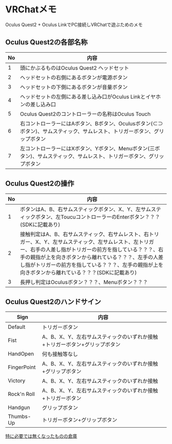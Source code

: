 # VRChatメモ

Oculus Quest2 + Oculus LinkでPC接続しVRChatで遊ぶためのメモ

## Oculus Quest2の各部名称

|No|内容|
|--|--|
|1|頭にかぶるものはOculus Quest2 ヘッドセット|
|2|ヘッドセットの右側にあるボタンが電源ボタン|
|3|ヘッドセットの下側にあるボタンが音量ボタン|
|4|ヘッドセットの左側にある差し込み口がOculus Linkとイヤホンの差し込み口|
|5|Oculus Quest2のコントローラーの名称はOculus Touch|
|6|右コントローラーにはAボタン、Bボタン、Oculusボタン(⊂⊃ボタン)、サムスティック、サムレスト、トリガーボタン、グリップボタン|
|7|左コントローラーにはXボタン、Yボタン、Menuボタン(三ボタン)、サムスティック、サムレスト、トリガーボタン、グリップボタン|

## Oculus Quest2の操作

|No|内容|
|--|--|
|1|ボタンはA、B、右サムスティックボタン、X、Y、左サムスティックボタン、左ToucuコントローラーのEnterボタン？？？(SDKに記載あり)|
|2|接触判定はA、B、右サムスティック、右サムレスト、右トリガー、X、Y、左サムスティック、左サムレスト、左トリガー、右手の人差し指がトリガーの前方を指している？？？、右手の親指が上を向きボタンから離れている？？？、左手の人差し指がトリガーの前方を指している？？？、左手の親指が上を向きボタンから離れている？？？(SDKに記載あり)|
|3|長押し判定はOculusボタン？？？、Menuボタン？？？|

## Oculus Quest2のハンドサイン

|Sign|内容|
|--|--|
|Default|トリガーボタン|
|Fist|A、B、X、Y、左右サムスティックのいずれか接触+トリガーボタン+グリップボタン|
|HandOpen|何も接触等なし|
|FingerPoint|A、B、X、Y、左右サムスティックのいずれか接触+グリップボタン|
|Victory|A、B、X、Y、左右サムスティックのいずれか接触|
|Rock'n Roll|A、B、X、Y、左右サムスティックのいずれか接触+トリガーボタン|
|Handgun|グリップボタン|
|Thumbs-Up|トリガーボタン+グリップボタン|

[特に必要では無くなったものの倉庫](storage)
